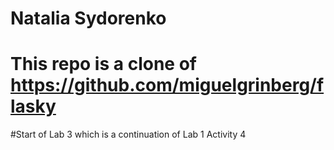 # Natalia Sydorenko
# This repo is a clone of https://github.com/miguelgrinberg/flasky

#Start of Lab 3 which is a continuation of Lab 1 Activity 4